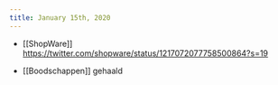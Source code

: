 ```yaml
---
title: January 15th, 2020
---
```


- [[ShopWare]] https://twitter.com/shopware/status/1217072077758500864?s=19

- [[Boodschappen]] gehaald

